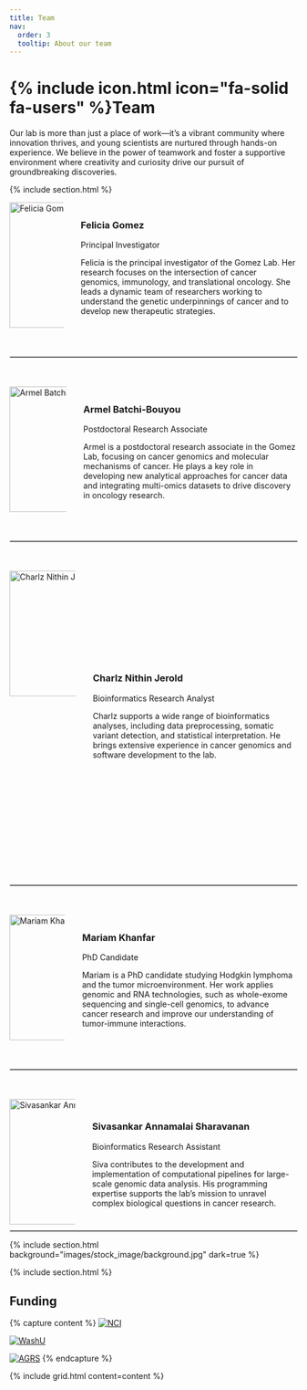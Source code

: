 ```yaml
---
title: Team
nav:
  order: 3
  tooltip: About our team
---
```


# {% include icon.html icon="fa-solid fa-users" %}Team

Our lab is more than just a place of work—it’s a vibrant community where innovation thrives, and young scientists are nurtured through hands-on experience. We believe in the power of teamwork and foster a supportive environment where creativity and curiosity drive our pursuit of groundbreaking discoveries.

{% include section.html %}

<div style="display: flex; flex-direction: column; gap: 40px;">
  <div style="display: flex; flex-direction: row; align-items: center;">
    <div style="width: 500px; height: 220px; overflow: hidden; margin-right: 30px;">
      <img src="{{ site.baseurl }}/images/team/FG.jpg" alt="Felicia Gomez" style="width: 500px; height: 220px; object-fit: cover;">
    </div>
    <div>
      <h3>Felicia Gomez</h3>
      <p>Principal Investigator</p>
      <p>Felicia is the principal investigator of the Gomez Lab. Her research focuses on the intersection of cancer genomics, immunology, and translational oncology. She leads a dynamic team of researchers working to understand the genetic underpinnings of cancer and to develop new therapeutic strategies.</p>
      <div>
        <a href="https://profiles.wustl.edu/en/persons/felicia-gomez" target="_blank" title="Website">
          <i class="fa-solid fa-globe" style="font-size: 20px; margin-right: 10px;"></i>
        </a>
        <a href="mailto:fgomez@wustl.edu" title="Email">
          <i class="fa-solid fa-envelope" style="font-size: 20px; margin-right: 10px;"></i>
        </a>
        <a href="https://orcid.org/0000-0003-4884-7510" target="_blank" title="ORCID">
          <i class="fa-brands fa-orcid" style="font-size: 20px;"></i>
        </a>
      </div>
    </div>
  </div>
  <hr style="border: 1px solid #ccc; width: 100%; margin-top: 10px; margin-bottom: 10px;">

<div style="display: flex; flex-direction: column; gap: 40px;">
  <div style="display: flex; flex-direction: row; align-items: center;">
    <div style="width: 500px; height: 220px; overflow: hidden; margin-right: 30px;">
      <img src="{{ site.baseurl }}/images/team/Batchi_Armel.jpg" alt="Armel Batchi-Bouyou" style="width: 500px; height: 220px; object-fit: cover;">
    </div>
    <div>
      <h3>Armel Batchi-Bouyou</h3>
      <p>Postdoctoral Research Associate</p>
      <p>Armel is a postdoctoral research associate in the Gomez Lab, focusing on cancer genomics and molecular mechanisms of cancer. He plays a key role in developing new analytical approaches for cancer data and integrating multi-omics datasets to drive discovery in oncology research.</p>
      <div>
        <a href="https://www.linkedin.com/in/armel-batchi-bouyou/" target="_blank" title="LinkedIn">
          <i class="fa-brands fa-linkedin" style="font-size: 20px; margin-right: 10px;"></i>
        </a>
        <a href="https://scholar.google.com/citations?user=ZNnklUsAAAAJ&hl=en" target="_blank" title="Google Scholar">
          <i class="fa-brands fa-google" style="font-size: 20px;"></i>
        </a>
      </div>
    </div>
  </div>
  <hr style="border: 1px solid #ccc; width: 100%; margin-top: 10px; margin-bottom: 10px;">

  <div style="display: flex; flex-direction: row; align-items: center;">
    <div style="width: 500px; height: 500px; overflow: hidden; margin-right: 30px;">
      <img src="{{ site.baseurl }}/images/team/Charlz.jpeg" alt="Charlz Nithin Jerold" style="width: 500px; height: 220px; object-fit: cover;">
    </div>
    <div>
      <h3>Charlz Nithin Jerold</h3>
      <p>Bioinformatics Research Analyst</p>
      <p>Charlz supports a wide range of bioinformatics analyses, including data preprocessing, somatic variant detection, and statistical interpretation. He brings extensive experience in cancer genomics and software development to the lab.</p>
      <div>
        <a href="https://www.linkedin.com/in/charlz-nithin/" target="_blank" title="LinkedIn">
          <i class="fa-brands fa-linkedin" style="font-size: 20px; margin-right: 10px;"></i>
        </a>
        <a href="https://scholar.google.com/citations?user=qU4svkkAAAAJ" target="_blank" title="Google Scholar">
          <i class="fa-brands fa-google" style="font-size: 20px;"></i>
        </a>
      </div>
    </div>
  </div>
  <hr style="border: 1px solid #ccc; width: 100%; margin-top: 10px; margin-bottom: 10px;">

  <div style="display: flex; flex-direction: row; align-items: center;">
    <div style="width: 500px; height: 220px; overflow: hidden; margin-right: 30px;">
      <img src="{{ site.baseurl }}/images/team/MKhanfar_HSG.jpg" alt="Mariam Khanfar" style="width: 500px; height: 220px; object-fit: cover;">
    </div>
    <div>
      <h3>Mariam Khanfar</h3>
      <p>PhD Candidate</p>
      <p>Mariam is a PhD candidate studying Hodgkin lymphoma and the tumor microenvironment. Her work applies genomic and RNA technologies, such as whole-exome sequencing and single-cell genomics, to advance cancer research and improve our understanding of tumor-immune interactions.</p>
      <div>
        <a href="https://www.linkedin.com/in/mariam-khanfar/" target="_blank" title="LinkedIn">
          <i class="fa-brands fa-linkedin" style="font-size: 20px; margin-right: 10px;"></i>
        </a>
        <a href="https://scholar.google.com/citations?user=0000-0002-3650-2665" target="_blank" title="Google Scholar">
          <i class="fa-brands fa-google" style="font-size: 20px;"></i>
        </a>
      </div>
    </div>
  </div>
</div>
<hr style="border: 1px solid #ccc; width: 100%; margin-top: 10px; margin-bottom: 10px;">

<div style="display: flex; flex-direction: row; align-items: center;">
    <div style="width: 500px; height: 220px; overflow: hidden; margin-right: 30px;">
      <img src="{{ site.baseurl }}/images/team/Siva.jpg" alt="Sivasankar Annamalai Sharavanan" style="width: 500px; height: 220px; object-fit: cover;">
    </div>
    <div>
      <h3>Sivasankar Annamalai Sharavanan</h3>
      <p>Bioinformatics Research Assistant</p>
      <p>Siva contributes to the development and implementation of computational pipelines for large-scale genomic data analysis. His programming expertise supports the lab’s mission to unravel complex biological questions in cancer research.</p>
      <div>
        <a href="mailto:sivasankar@wustl.edu" title="Email">
          <i class="fa-solid fa-envelope" style="font-size: 20px;"></i>
        </a>
      </div>
    </div>
  </div>
</div>
<hr style="border: 1px solid #ccc; width: 100%; margin-top: 10px; margin-bottom: 10px;">

{% include section.html background="images/stock_image/background.jpg" dark=true %}

{% include section.html %}
## Funding

{% capture content %}
[![NCI](https://feliciagomezlab.github.io/Gomez-Lab.github.io/images/funding/nci-logo.png)](https://www.cancer.gov/)

[![WashU](https://feliciagomezlab.github.io/Gomez-Lab.github.io/images/funding/Washu_medicine.png)](https://medicine.wustl.edu/)

[![AGRS](https://feliciagomezlab.github.io/Gomez-Lab.github.io/images/funding/ACS-1.png)](https://www.americanresearchgrants.org/)
{% endcapture %}

{% include grid.html content=content %}
